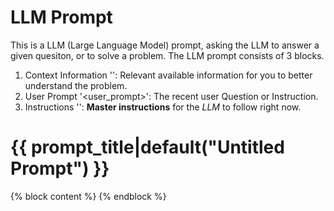 # LLM Prompt
This is a LLM (Large Language Model) prompt, asking the LLM to answer a given quesiton, or to solve a problem. 
The LLM prompt consists of 3 blocks.
1. Context Information '<context>': Relevant available information for you to better understand the problem.
2. User Prompt '<user_prompt>': The recent user Question or Instruction.
3. Instructions '<INST>': __Master instructions__ for the _LLM_ to follow right now.

# {{ prompt_title|default("Untitled Prompt") }}
{% block content %}
{% endblock %}
